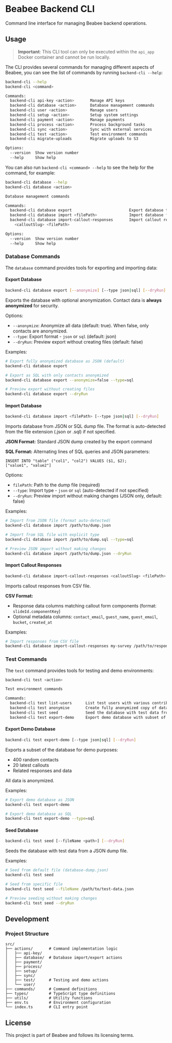 # Beabee Backend CLI

Command line interface for managing Beabee backend operations.

## Usage

> **Important**: This CLI tool can only be executed within the `api_app` Docker container and cannot be run locally.

The CLI provides several commands for managing different aspects of Beabee, you can see the list of commands by running `backend-cli --help`:

```bash
backend-cli --help
backend-cli <command>

Commands:
  backend-cli api-key <action>       Manage API keys
  backend-cli database <action>      Database management commands
  backend-cli user <action>          Manage users
  backend-cli setup <action>         Setup system settings
  backend-cli payment <action>       Manage payments
  backend-cli process <action>       Process background tasks
  backend-cli sync <action>          Sync with external services
  backend-cli test <action>          Test environment commands
  backend-cli migrate-uploads        Migrate uploads to S3

Options:
  --version  Show version number                                       [boolean]
  --help     Show help                                                 [boolean]
```

You can also run `backend-cli <command> --help` to see the help for the command, for example:

```bash
backend-cli database --help
backend-cli database <action>

Database management commands

Commands:
  backend-cli database export                         Export database to JSON or SQL dump (contacts always anonymized)
  backend-cli database import <filePath>              Import database from JSON or SQL dump file
  backend-cli database import-callout-responses       Import callout responses from CSV file
    <calloutSlug> <filePath>

Options:
  --version  Show version number                                       [boolean]
  --help     Show help                                                 [boolean]
```

### Database Commands

The `database` command provides tools for exporting and importing data:

#### Export Database

```bash
backend-cli database export [--anonymize] [--type json|sql] [--dryRun]
```

Exports the database with optional anonymization. Contact data is **always anonymized** for security.

Options:

- `--anonymize`: Anonymize all data (default: true). When false, only contacts are anonymized.
- `--type`: Export format - `json` or `sql` (default: json)
- `--dryRun`: Preview export without creating files (default: false)

Examples:

```bash
# Export fully anonymized database as JSON (default)
backend-cli database export

# Export as SQL with only contacts anonymized
backend-cli database export --anonymize=false --type=sql

# Preview export without creating files
backend-cli database export --dryRun
```

#### Import Database

```bash
backend-cli database import <filePath> [--type json|sql] [--dryRun]
```

Imports database from JSON or SQL dump file. The format is auto-detected from the file extension (.json or .sql) if not specified.

**JSON Format:** Standard JSON dump created by the export command

**SQL Format:** Alternating lines of SQL queries and JSON parameters:

```
INSERT INTO "table" ("col1", "col2") VALUES ($1, $2);
["value1", "value2"]
```

Options:

- `filePath`: Path to the dump file (required)
- `--type`: Import type - `json` or `sql` (auto-detected if not specified)
- `--dryRun`: Preview import without making changes (JSON only, default: false)

Examples:

```bash
# Import from JSON file (format auto-detected)
backend-cli database import /path/to/dump.json

# Import from SQL file with explicit type
backend-cli database import /path/to/dump.sql --type=sql

# Preview JSON import without making changes
backend-cli database import /path/to/dump.json --dryRun
```

#### Import Callout Responses

```bash
backend-cli database import-callout-responses <calloutSlug> <filePath>
```

Imports callout responses from CSV file.

**CSV Format:**

- Response data columns matching callout form components (format: `slideId.componentKey`)
- Optional metadata columns: `contact_email`, `guest_name`, `guest_email`, `bucket`, `created_at`

Examples:

```bash
# Import responses from CSV file
backend-cli database import-callout-responses my-survey /path/to/responses.csv
```

### Test Commands

The `test` command provides tools for testing and demo environments:

```bash
backend-cli test <action>

Test environment commands

Commands:
  backend-cli test list-users      List test users with various contribution scenarios
  backend-cli test anonymise       Create fully anonymized copy of database
  backend-cli test seed            Seed the database with test data from JSON dump
  backend-cli test export-demo     Export demo database with subset of data
```

#### Export Demo Database

```bash
backend-cli test export-demo [--type json|sql] [--dryRun]
```

Exports a subset of the database for demo purposes:

- 400 random contacts
- 20 latest callouts
- Related responses and data

All data is anonymized.

Examples:

```bash
# Export demo database as JSON
backend-cli test export-demo

# Export demo database as SQL
backend-cli test export-demo --type=sql
```

#### Seed Database

```bash
backend-cli test seed [--fileName <path>] [--dryRun]
```

Seeds the database with test data from a JSON dump file.

Examples:

```bash
# Seed from default file (database-dump.json)
backend-cli test seed

# Seed from specific file
backend-cli test seed --fileName /path/to/test-data.json

# Preview seeding without making changes
backend-cli test seed --dryRun
```

## Development

### Project Structure

```
src/
├── actions/       # Command implementation logic
│   ├── api-key/
│   ├── database/  # Database import/export actions
│   ├── payment/
│   ├── process/
│   ├── setup/
│   ├── sync/
│   ├── test/      # Testing and demo actions
│   └── user/
├── commands/      # Command definitions
├── types/         # TypeScript type definitions
├── utils/         # Utility functions
├── env.ts         # Environment configuration
└── index.ts       # CLI entry point
```

## License

This project is part of Beabee and follows its licensing terms.
